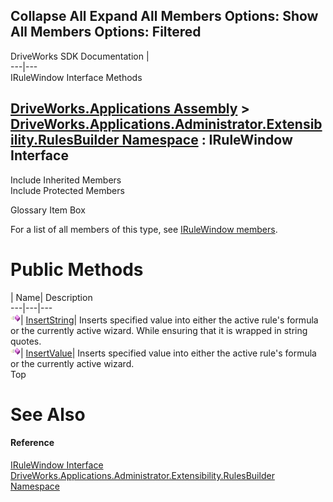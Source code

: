 Collapse All Expand All Members Options: Show All  Members Options: Filtered   
---  
DriveWorks SDK Documentation  |   
---|---  
IRuleWindow Interface Methods   
  
[DriveWorks.Applications Assembly](topic13.md) > [DriveWorks.Applications.Administrator.Extensibility.RulesBuilder Namespace](topic1581.md) : IRuleWindow Interface  
---  
  
Include Inherited Members    
Include Protected Members    


Glossary Item Box

For a list of all members of this type, see [IRuleWindow members](topic1608.md).

# Public Methods

| Name| Description  
---|---|---  
![ Method](dotnetimages/Method.gif)| [InsertString](topic1612.md)| Inserts specified value into either the active rule's formula or the currently active wizard. While ensuring that it is wrapped in string quotes.   
![ Method](dotnetimages/Method.gif)| [InsertValue](topic1613.md)| Inserts specified value into either the active rule's formula or the currently active wizard.   
Top

# See Also

#### Reference

[IRuleWindow Interface](topic1607.md)   
[DriveWorks.Applications.Administrator.Extensibility.RulesBuilder Namespace](topic1581.md)


